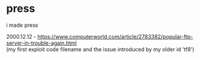 # press
i made press

2000.12.12 - https://www.computerworld.com/article/2783382/popular-ftp-server-in-trouble-again.html<br>
             (my first exploit code filename and the issue introduced by my older id 'tf8')
             
